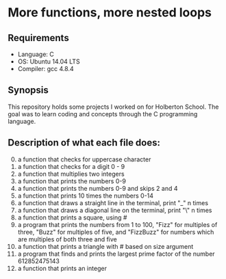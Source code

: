 # More functions, more nested loops

## Requirements
* Language: C
* OS: Ubuntu 14.04 LTS
* Compiler: gcc 4.8.4

## Synopsis
This repository holds some projects I worked on for Holberton School. The goal was to learn coding and concepts through the C programming language.

## Description of what each file does:
0. a function that checks for uppercase character
1. a function that checks for a digit 0 - 9
2. a function that multiplies two integers
3. a function that prints the numbers 0-9
4. a function that prints the numbers 0-9 and skips 2 and 4
5. a function that prints 10 times the numbers 0-14
6. a function that draws a straight line in the terminal, print "_" n times
7. a function that draws a diagonal line on the terminal, print "\\" n times
8. a function that prints a square, using #
9. a program that prints the numbers from 1 to 100, "Fizz" for multiples of three, "Buzz" for multiples of five, and "FizzBuzz" for numbers which are multiples of both three and five
10. a function that prints a triangle with # based on size argument
11. a program that finds and prints the largest prime factor of the number 612852475143
12. a function that prints an integer